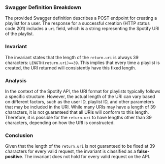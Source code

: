 ### Swagger Definition Breakdown
The provided Swagger definition describes a POST endpoint for creating a playlist for a user. The response for a successful creation (HTTP status code 201) includes a `uri` field, which is a string representing the Spotify URI of the playlist.

### Invariant
The invariant states that the length of the `return.uri` is always 39 characters: `LENGTH(return.uri)==39`. This implies that every time a playlist is created, the URI returned will consistently have this fixed length.

### Analysis
In the context of the Spotify API, the URI format for playlists typically follows a specific structure. However, the actual length of the URI can vary based on different factors, such as the user ID, playlist ID, and other parameters that may be included in the URI. While many URIs may have a length of 39 characters, it is not guaranteed that all URIs will conform to this length. Therefore, it is possible for the `return.uri` to have lengths other than 39 characters, depending on how the URI is constructed.

### Conclusion
Given that the length of the `return.uri` is not guaranteed to be fixed at 39 characters for every valid request, the invariant is classified as a **false-positive**. The invariant does not hold for every valid request on the API.
